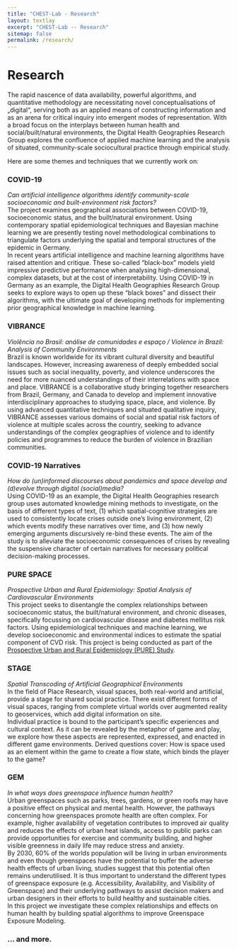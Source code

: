 ```yaml
---
title: "CHEST-Lab - Research"
layout: textlay
excerpt: "CHEST-Lab -- Research"
sitemap: false
permalink: /research/
---
```


# Research

The rapid nascence of data availability, powerful algorithms, and quantitative methodology are necessitating novel conceptualisations of „digital“, serving both as an applied means of constructing information and as an arena for critical inquiry into emergent modes of representation. With a broad focus on the interplays between human health and social/built/natural environments, the Digital Health Geographies Research Group explores the confluence of applied machine learning and the analysis of situated, community-scale sociocultural practice through empirical study.

Here are some themes and techniques that we currently work on:

### COVID-19 
*Can artificial intelligence algorithms identify community-scale socioeconomic and built-environment risk factors?*<br>
The project examines geographical associations between COVID-19, socioeconomic status, and the built/natural environment. Using contemporary spatial epidemiological techniques and Bayesian machine learning we are presently testing novel methodological combinations to triangulate factors underlying the spatial and temporal structures of the epidemic in Germany.<br>
In recent years artificial intelligence and machine learning algorithms have raised attention and critique. These so-called “black-box” models yield impressive predictive performance when analysing high-dimensional, complex datasets, but at the cost of interpretability. Using COVID-19 in Germany as an example, the Digital Health Geographies Research Group seeks to explore ways to open up these “black boxes” and dissect their algorithms, with the ultimate goal of developing methods for implementing prior geographical knowledge in machine learning.

### VIBRANCE
*Violência no Brasil: análise de comunidades e espaço / Violence in Brazil: Analysis of Community Environments*<br>
Brazil is known worldwide for its vibrant cultural diversity and beautiful landscapes. However, increasing awareness of deeply embedded  social issues such as social inequality, poverty, and violence underscores the need for more nuanced understandings of their interrelations with space and place. VIBRANCE is a collaborative study bringing together researchers from Brazil, Germany, and Canada to develop and implement innovative interdisciplinary approaches to studying space, place, and violence. By using advanced quantitative techniques and situated qualitative inquiry, VIBRANCE assesses various domains of social and spatial risk factors of violence at multiple scales across the country, seeking to advance understandings of the complex geographies of violence and to identify policies and programmes to reduce the burden of violence in Brazilian communities.

### COVID-19 Narratives
*How do (un)informed discourses about pandemics and space develop and (d)evolve through digital (social)media?*<br>
Using COVID-19 as an example, the Digital Health Geographies research group uses automated knowledge mining methods to investigate, on the basis of different types of text, (1) which spatial-cognitive strategies are used to consistently locate crises outside one’s living environment, (2) which events modify these narratives over time, and (3) how newly emerging arguments discursively re-bind these events. The aim of the study is to alleviate the socioeconomic consequences of crises by revealing the suspensive character of certain narratives for necessary political decision-making processes.

### PURE SPACE
*Prospective Urban and Rural Epidemiology: Spatial Analysis of Cardiovascular Environments*<br>
This project seeks to disentangle the complex relationships between socioeconomic status, the built/natural environment, and chronic diseases, specifically focussing on cardiovascular disease and diabetes mellitus risk factors. Using epidemiological techniques and machine learning, we develop socioeconomic and environmental indices to estimate the spatial component of CVD risk. This project is being conducted as part of the [Prospective Urban and Rural Epidemiology (PURE) Study](https://www.phri.ca/research/pure/).

### STAGE
*Spatial Transcoding of Artificial Geographical Environments*<br>
In the field of Place Research, visual spaces, both real-world and artificial, provide a stage for shared social practice. There exist different forms of visual spaces, ranging from complete virtual worlds over augmented reality to geoservices, which add digital information on site.<br>
Individual practice is bound to the participant’s specific experiences and cultural context. As it can be revealed by the metaphor of game and play, we explore how these aspects are represented, expressed, and enacted in different game environments. Derived questions cover: How is space used as an element within the game to create a flow state, which binds the player to the game?

### GEM
*In what ways does greenspace influence human health?*<br>
Urban greenspaces such as parks, trees, gardens, or green roofs may have a positive effect on physical and mental health. However, the pathways concerning how greenspaces promote health are often complex. For example, higher availability of vegetation contributes to improved air quality and reduces the effects of urban heat islands, access to public parks can provide opportunities for exercise and community building, and higher visible greenness in daily life may reduce stress and anxiety.<br>
By 2030, 60% of the worlds population will be living in urban environments and even though greenspaces have the potential to buffer the adverse health effects of urban living, studies suggest that this potential often remains underutilised. It is thus important to understand the different types of greenspace exposure (e.g. Accessibility, Availability, and Visibility of Greenspace) and their underlying pathways to assist decision makers and urban designers in their efforts to build healthy and sustainable cities.<br>
In this project we investigate these complex relationships and effects on human health by building spatial algorithms to improve Greenspace Exposure Modeling.

### ... and more.
